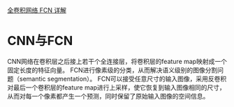 [全卷积网络 FCN 详解](https://zhuanlan.zhihu.com/p/30195134)

# CNN与FCN


CNN网络在卷积层之后接上若干个全连接层，将卷积层的feature map映射成一个固定长度的特征向量。
FCN进行像素级的分类，从而解决语义级别的图像分割问题（semantic segmentation）。
FCN可以接受任意尺寸的输入图像，采用反卷积对最后一个卷积层的feature map进行上采样，使它恢复到输入图像相同的尺寸，从而对每一个像素都产生一个预测，同时保留了原始输入图像的空间信息。